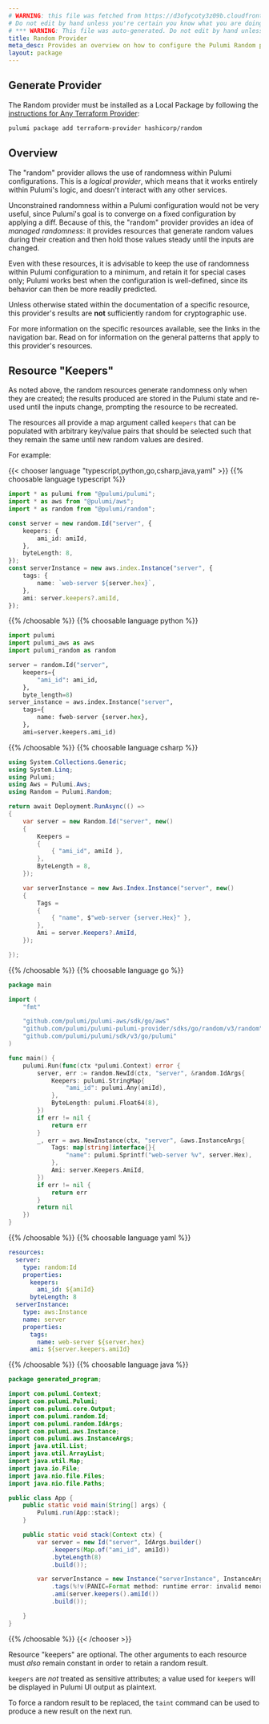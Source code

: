 ```yaml
---
# WARNING: this file was fetched from https://d3ofycoty3z09b.cloudfront.net/docs/registry.opentofu.org/hashicorp/random/3.6.3/index.md
# Do not edit by hand unless you're certain you know what you are doing!
# *** WARNING: This file was auto-generated. Do not edit by hand unless you're certain you know what you are doing! ***
title: Random Provider
meta_desc: Provides an overview on how to configure the Pulumi Random provider.
layout: package
---
```


## Generate Provider

The Random provider must be installed as a Local Package by following the [instructions for Any Terraform Provider](https://www.pulumi.com/registry/packages/terraform-provider/):

```bash
pulumi package add terraform-provider hashicorp/random
```
## Overview

The "random" provider allows the use of randomness within Pulumi
configurations. This is a *logical provider*, which means that it works
entirely within Pulumi's logic, and doesn't interact with any other
services.

Unconstrained randomness within a Pulumi configuration would not be very
useful, since Pulumi's goal is to converge on a fixed configuration by
applying a diff. Because of this, the "random" provider provides an idea of
*managed randomness*: it provides resources that generate random values during
their creation and then hold those values steady until the inputs are changed.

Even with these resources, it is advisable to keep the use of randomness within
Pulumi configuration to a minimum, and retain it for special cases only;
Pulumi works best when the configuration is well-defined, since its behavior
can then be more readily predicted.

Unless otherwise stated within the documentation of a specific resource, this
provider's results are **not** sufficiently random for cryptographic use.

For more information on the specific resources available, see the links in the
navigation bar. Read on for information on the general patterns that apply
to this provider's resources.
## Resource "Keepers"

As noted above, the random resources generate randomness only when they are
created; the results produced are stored in the Pulumi state and re-used
until the inputs change, prompting the resource to be recreated.

The resources all provide a map argument called `keepers` that can be populated
with arbitrary key/value pairs that should be selected such that they remain
the same until new random values are desired.

For example:

{{< chooser language "typescript,python,go,csharp,java,yaml" >}}
{{% choosable language typescript %}}
```typescript
import * as pulumi from "@pulumi/pulumi";
import * as aws from "@pulumi/aws";
import * as random from "@pulumi/random";

const server = new random.Id("server", {
    keepers: {
        ami_id: amiId,
    },
    byteLength: 8,
});
const serverInstance = new aws.index.Instance("server", {
    tags: {
        name: `web-server ${server.hex}`,
    },
    ami: server.keepers?.amiId,
});
```
{{% /choosable %}}
{{% choosable language python %}}
```python
import pulumi
import pulumi_aws as aws
import pulumi_random as random

server = random.Id("server",
    keepers={
        "ami_id": ami_id,
    },
    byte_length=8)
server_instance = aws.index.Instance("server",
    tags={
        name: fweb-server {server.hex},
    },
    ami=server.keepers.ami_id)
```
{{% /choosable %}}
{{% choosable language csharp %}}
```csharp
using System.Collections.Generic;
using System.Linq;
using Pulumi;
using Aws = Pulumi.Aws;
using Random = Pulumi.Random;

return await Deployment.RunAsync(() =>
{
    var server = new Random.Id("server", new()
    {
        Keepers =
        {
            { "ami_id", amiId },
        },
        ByteLength = 8,
    });

    var serverInstance = new Aws.Index.Instance("server", new()
    {
        Tags =
        {
            { "name", $"web-server {server.Hex}" },
        },
        Ami = server.Keepers?.AmiId,
    });

});

```
{{% /choosable %}}
{{% choosable language go %}}
```go
package main

import (
	"fmt"

	"github.com/pulumi/pulumi-aws/sdk/go/aws"
	"github.com/pulumi/pulumi-pulumi-provider/sdks/go/random/v3/random"
	"github.com/pulumi/pulumi/sdk/v3/go/pulumi"
)

func main() {
	pulumi.Run(func(ctx *pulumi.Context) error {
		server, err := random.NewId(ctx, "server", &random.IdArgs{
			Keepers: pulumi.StringMap{
				"ami_id": pulumi.Any(amiId),
			},
			ByteLength: pulumi.Float64(8),
		})
		if err != nil {
			return err
		}
		_, err = aws.NewInstance(ctx, "server", &aws.InstanceArgs{
			Tags: map[string]interface{}{
				"name": pulumi.Sprintf("web-server %v", server.Hex),
			},
			Ami: server.Keepers.AmiId,
		})
		if err != nil {
			return err
		}
		return nil
	})
}
```
{{% /choosable %}}
{{% choosable language yaml %}}
```yaml
resources:
  server:
    type: random:Id
    properties:
      keepers:
        ami_id: ${amiId}
      byteLength: 8
  serverInstance:
    type: aws:Instance
    name: server
    properties:
      tags:
        name: web-server ${server.hex}
      ami: ${server.keepers.amiId}
```
{{% /choosable %}}
{{% choosable language java %}}
```java
package generated_program;

import com.pulumi.Context;
import com.pulumi.Pulumi;
import com.pulumi.core.Output;
import com.pulumi.random.Id;
import com.pulumi.random.IdArgs;
import com.pulumi.aws.Instance;
import com.pulumi.aws.InstanceArgs;
import java.util.List;
import java.util.ArrayList;
import java.util.Map;
import java.io.File;
import java.nio.file.Files;
import java.nio.file.Paths;

public class App {
    public static void main(String[] args) {
        Pulumi.run(App::stack);
    }

    public static void stack(Context ctx) {
        var server = new Id("server", IdArgs.builder()
            .keepers(Map.of("ami_id", amiId))
            .byteLength(8)
            .build());

        var serverInstance = new Instance("serverInstance", InstanceArgs.builder()
            .tags(%!v(PANIC=Format method: runtime error: invalid memory address or nil pointer dereference))
            .ami(server.keepers().amiId())
            .build());

    }
}
```
{{% /choosable %}}
{{< /chooser >}}

Resource "keepers" are optional. The other arguments to each resource must
*also* remain constant in order to retain a random result.

`keepers` are *not* treated as sensitive attributes; a value used for `keepers` will be displayed in Pulumi UI output as plaintext.

To force a random result to be replaced, the `taint` command can be used to
produce a new result on the next run.